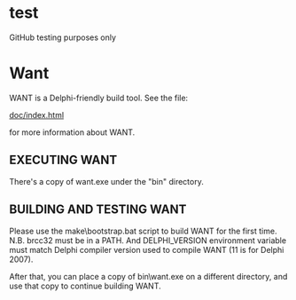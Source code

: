 # test
GitHub testing purposes only



# Want
WANT is a Delphi-friendly build tool. See the file:

  [doc/index.html](doc/index.html)

for more information about WANT.


## EXECUTING WANT

There's a copy of want.exe under the "bin" directory.

## BUILDING AND TESTING WANT

Please use the make\bootstrap.bat script to build WANT for the first time.
N.B. brcc32 must be in a PATH. And DELPHI_VERSION environment variable must
match Delphi compiler version used to compile WANT (11 is for Delphi 2007).

After that, you can place a copy of bin\want.exe on a different directory, and
use that copy to continue building WANT.

